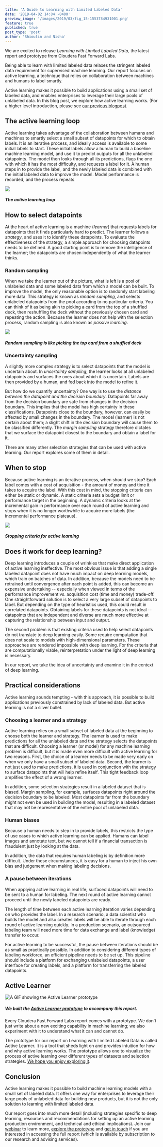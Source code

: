 ```yaml
---
title: 'A Guide to Learning with Limited Labeled Data'
date: '2019-04-02 14:04 -0400'
preview_image: '/images/2019/03/fig_15-1553784931001.png'
feature: true
published: true
post_type: 'post'
author: 'Shioulin and Nisha'
---
```


We are excited to release _Learning with Limited Labeled Data_, the latest report and prototype from Cloudera Fast Forward Labs.

Being able to learn with limited labeled data relaxes the stringent labeled data requirement for supervised machine learning. Our report focuses on active learning, a technique that relies on collaboration between machines and humans to label smartly.

Active learning makes it possible to build applications using a small set of labeled data, and enables enterprises to leverage their large pools of unlabeled data. In this blog post, we explore how active learning works. (For a higher level introduction, please see [our previous blogpost](https://blog.fastforwardlabs.com/2019/03/20/learning-with-limited-labeled-data.html).

## The active learning loop

Active learning takes advantage of the collaboration between humans and machines to smartly select a small subset of datapoints for which to obtain labels. It is an iterative process, and ideally access is available to some initial labels to start. These initial labels allow a human to build a baseline machine learning model, and use it to predict outputs for all the unlabeled datapoints. The model then looks through all its predictions, flags the one with which it has the most difficulty, and requests a label for it. A human steps in to provide the label, and the newly labeled data is combined with the initial labeled data to improve the model. Model performance is recorded, and the process repeats.

![](/static/images/2019/03/fig_15-1553784931001.png)

##### _The active learning loop_

## How to select datapoints

At the heart of active learning is a machine (_learner_) that requests labels
for datapoints that it finds particularly hard to predict. The learner follows a
_strategy_, and uses it to identify these datapoints. To evaluate the
effectiveness of the strategy, a simple approach for choosing datapoints needs
to be defined. A good starting point is to remove the intelligence of the
learner; the datapoints are chosen independently of what the learner thinks.

### Random sampling

When we take the learner out of the picture, what is left is a pool of unlabeled
data and some labeled data from which a model can be built. To improve the
model, the only reasonable option is to randomly start labeling more data. This
strategy is known as _random sampling_, and selects unlabeled datapoints from
the pool according to no particular criteria. You can think of it as being akin
to picking a card from the top of a shuffled deck, then reshuffling the deck without the
previously chosen card and repeating the action. Because the learner does not help with the
selection process, random sampling is also known as _passive learning_.

![](/static/images/2019/03/fig_19-1553784863589.png)

##### _Random sampling is like picking the top card from a shuffled deck_

### Uncertainty sampling

A slightly more complex strategy is to select datapoints that the model is
uncertain about. In _uncertainty sampling_, the learner looks at all unlabeled
datapoints and surfaces the ones about which it is uncertain. Labels are then
provided by a human, and fed back into the model to refine it.

But how do we quantify uncertainty? One way is to use the _distance between the
datapoint and the decision boundary_. Datapoints far away from the decision
boundary are safe from changes in the decision boundary. This implies that the
model has high certainty in these classifications. Datapoints close to the
boundary, however, can easily be affected by small changes in the boundary. The
model (learner) is not certain about them; a slight shift in the decision
boundary will cause them to be classified differently. The _margin sampling_ strategy
therefore dictates that we surface the datapoint closest to the boundary and
obtain a label for it.

There are many other selection strategies that can be used with active
learning. Our report explores some of them in detail.

## When to stop

Because active learning is an iterative process, when should we stop? Each label comes with a cost of acquisition - the amount of money and time it takes to acquire the label. With this cost in mind, the stopping criteria can either be static or dynamic. A static criteria sets a budget limit or performance target in the beginning. A dynamic criteria looks at the incremental gain in performance over each round of active learning and stops when it is no longer worthwhile to acquire more labels (the incremental performance plateaus).

![](/static/images/2019/03/fig_9-1553784742213.png)

##### _Stopping criteria for active learning_

## Does it work for deep learning?

Deep learning introduces a couple of wrinkles that make direct application of
active learning ineffective. The most obvious issue is that adding a single
labeled datapoint does not have much impact on deep learning models, which train
on batches of data. In addition, because the models need to be retrained until
convergence after each point is added, this can become an expensive undertaking --
especially when viewed in terms of the performance improvement vs. acquisition
cost (time and money) trade-off. One straightforward solution is to select a
very large subset of datapoints to label. But depending on the type of
heuristics used, this could result in correlated datapoints. Obtaining labels
for these datapoints is not ideal -- datapoints that are independent and diverse
are much more effective at capturing the relationship between input and output.

The second problem is that existing criteria used to help select datapoints do
not translate to deep learning easily. Some require computation that does not
scale to models with high-dimensional parameters. These approaches are rendered
impossible with deep learning. For the criteria that are computationally viable,
reinterpretation under the light of deep learning is necessary.

In our report, we take the idea of uncertainty and examine it in the context of
deep learning.

## Practical considerations

Active learning sounds tempting - with this approach, it is possible to build
applications previously constrained by lack of labeled data. But active learning
is not a silver bullet.

### Choosing a learner and a strategy

Active learning relies on a small subset of labeled data at the beginning to
choose both the learner and strategy. The learner is used to make predictions
for all the unlabeled data and the strategy selects the datapoints that are
difficult. Choosing a learner (or model) for any machine learning problem is
difficult, but it is made even more difficult with active learning for two
reasons. First, the choice of a learner needs to be made very early on when we
only have a small subset of labeled data. Second, the learner is not just used
to make predictions, it is used in conjunction with the strategy to surface
datapoints that will help refine itself. This tight feedback loop amplifies the
effect of a wrong learner.

In addition, some selection strategies result in a labeled dataset that is
biased. Margin sampling, for example, surfaces datapoints right around the
decision boundary to be labeled. Most datapoints far from the boundary might not
even be used in building the model, resulting in a labeled dataset that may not be
representative of the entire pool of unlabeled data.

### Human biases

Because a human needs to step in to provide labels, this restricts the type of
use cases to which active learning can be applied. Humans can label images and
annotate text, but we cannot tell if a financial transaction is fraudulent just
by looking at the data.

In addition, the data that requires human labeling is by definition more
difficult. Under these circumstances, it is easy for a human to inject his own
bias and judgement when making labeling decisions.

### A pause between iterations

When applying active learning in real life, surfaced datapoints will need to be
sent to a human for labeling. The next round of active learning cannot proceed
until the newly labeled datapoints are ready.

The length of time between each active learning iteration varies depending on
who provides the label. In a research scenario, a data scientist who builds the
model and also creates labels will be able to iterate through each round of
active learning quickly. In a production scenario, an outsourced labeling team
will need more time for data exchange and label (knowledge) transfer to occur.

For active learning to be successful, the pause between iterations should be as
small as practically possible. In addition to considering different types of
labeling workforce, an efficient pipeline needs to be set up. This pipeline
should include a platform for exchanging unlabeled datapoints, a user interface
for creating labels, and a platform for transferring the labeled datapoints.

## Active Learner

![A GIF showing the Active Learner prototype](/static/images/2019/04/clip0-1554230510947.gif)

##### We built the [Active Learner prototype](https://activelearner.fastforwardlabs.com/) to accompany this report.

Every Cloudera Fast Forward Labs report comes with a prototype. We don't just
write about a new exciting capability in machine learning; we also experiment with
it to understand what it can and cannot do.

The prototype for our report on Learning with Limited Labeled Data is called Active
Learner. It is a tool that sheds light on and provides intuition for how and why
active learning works. The prototype allows one to visualize the process of
active learning over different types of datasets and selection strategies. [We hope you
enjoy exploring it](https://activelearner.fastforwardlabs.com/).

## Conclusion

Active learning makes it possible to build machine learning models with a small
set of labeled data. It offers one way for enterprises to leverage their large
pools of unlabeled data for building new products, but it is not the only
solution to learning with limited labeled data.

Our report goes into much more detail (including strategies specific to deep
learning, resources and recommendations for setting up an active learning
production environment, and technical and ethical implications). Join our
[webinar](https://www.cloudera.com/about/events/webinars/learning_with_limited_labeled_data.html?utm_medium=organicsocial&utm_source=blog&utm_campaign=ml&src=organicsocial&cid=70134000001YifA&utm_content=FF10_Blog_AMER_Webinar_2019-04-03) to learn more, [explore the
prototype](https://activelearner.fastforwardlabs.com/) and [get in
touch](https://www.cloudera.com/products/fast-forward-labs-research.html) if you
are interested in accessing the full report (which is available by subscription
to our research and advising services).
